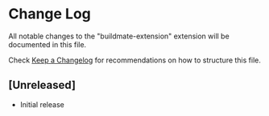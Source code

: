 # Change Log

All notable changes to the "buildmate-extension" extension will be documented in this file.

Check [Keep a Changelog](http://keepachangelog.com/) for recommendations on how to structure this file.

## [Unreleased]

- Initial release